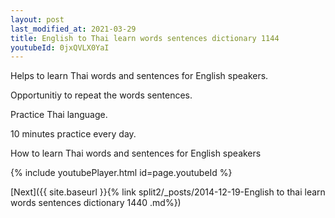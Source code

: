 ```yaml
---
layout: post
last_modified_at: 2021-03-29
title: English to Thai learn words sentences dictionary 1144 
youtubeId: 0jxQVLX0YaI
---
```

 
 
Helps to learn Thai words and sentences for English speakers.

Opportunitiy to repeat the words sentences. 

Practice Thai language. 
 
10 minutes practice every day. 
 
How to learn Thai words and sentences for English speakers 
 
{% include youtubePlayer.html id=page.youtubeId %}
 
 
[Next]({{ site.baseurl }}{% link  split2/_posts/2014-12-19-English to thai learn words sentences dictionary 1440 .md%})
 
